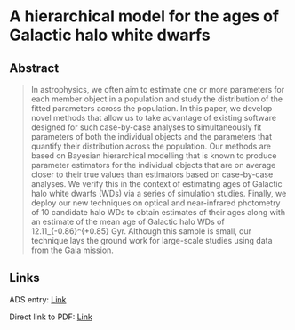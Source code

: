 # A hierarchical model for the ages of Galactic halo white dwarfs


## Abstract

> In astrophysics, we often aim to estimate one or more parameters for each member object in a population and study the distribution of the fitted parameters across the population. In this paper, we develop novel methods that allow us to take advantage of existing software designed for such case-by-case analyses to simultaneously fit parameters of both the individual objects and the parameters that quantify their distribution across the population. Our methods are based on Bayesian hierarchical modelling that is known to produce parameter estimators for the individual objects that are on average closer to their true values than estimators based on case-by-case analyses. We verify this in the context of estimating ages of Galactic halo white dwarfs (WDs) via a series of simulation studies. Finally, we deploy our new techniques on optical and near-infrared photometry of 10 candidate halo WDs to obtain estimates of their ages along with an estimate of the mean age of Galactic halo WDs of 12.11_{-0.86}^{+0.85} Gyr. Although this sample is small, our technique lays the ground work for large-scale studies using data from the Gaia mission.


## Links

ADS entry: [Link](https://ui.adsabs.harvard.edu//#abs/2017MNRAS.468.4374S/abstract)

Direct link to PDF: [Link](https://arxiv.org/pdf/1703.09164.pdf)